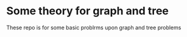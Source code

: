 # Some theory for graph and tree

These repo is for some basic problrms upon graph and tree problems 

